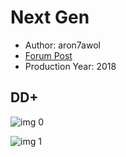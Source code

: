 # Next Gen

* Author: aron7awol
* [Forum Post](https://www.avsforum.com/threads/bass-eq-for-filtered-movies.2995212/post-56773224)
* Production Year: 2018

## DD+

![img 0](https://i.imgur.com/InSrNFo.jpg)

![img 1](https://i.imgur.com/tHFdfKI.jpg)

